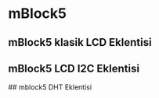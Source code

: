 # mBlock5
## mBlock5 klasik LCD  Eklentisi
## mBlock5 LCD I2C Eklentisi
<a name="https://github.com/serhatkagans/mBlock5/blob/main/dht_eklentisi.md">## mblock5 DHT Eklentisi</a> 


